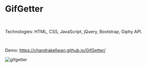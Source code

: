 # GifGetter
<br>

Technologies: HTML, CSS, JavaScript, jQuery, Bootstrap, Giphy API.

<br>

Demo:
https://chandrakellwan.github.io/GifGetter/
<br>

![gifgetter](https://user-images.githubusercontent.com/25890329/33406236-e28de0e8-d539-11e7-8943-2f13eba809c0.gif)

